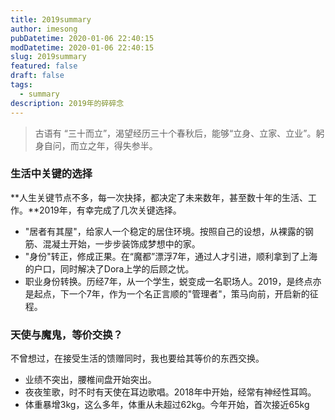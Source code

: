 ```yaml
---
title: 2019summary
author: imesong
pubDatetime: 2020-01-06 22:40:15
modDatetime: 2020-01-06 22:40:15
slug: 2019summary
featured: false
draft: false
tags:
  - summary
description: 2019年的碎碎念
---
```


> 古语有 “三十而立”，渴望经历三十个春秋后，能够“立身、立家、立业”。躬身自问，而立之年，得失参半。

### 生活中关键的选择

**人生关键节点不多，每一次抉择，都决定了未来数年，甚至数十年的生活、工作。**2019年，有幸完成了几次关键选择。

- "居者有其屋"，给家人一个稳定的居住环境。按照自己的设想，从裸露的钢筋、混凝土开始，一步步装饰成梦想中的家。
- "身份"转正，修成正果。在“魔都”漂浮7年，通过人才引进，顺利拿到了上海的户口，同时解决了Dora上学的后顾之忧。
- 职业身份转换。历经7年，从一个学生，蜕变成一名职场人。2019，是终点亦是起点，下一个7年，作为一个名正言顺的"管理者"，策马向前，开启新的征程。

### 天使与魔鬼，等价交换？

不曾想过，在接受生活的馈赠同时，我也要给其等价的东西交换。

- 业绩不突出，腰椎间盘开始突出。
- 夜夜笙歌，时不时有天使在耳边歌唱。2018年中开始，经常有神经性耳鸣。
- 体重暴增3kg，这么多年，体重从未超过62kg。今年开始，首次接近65kg
